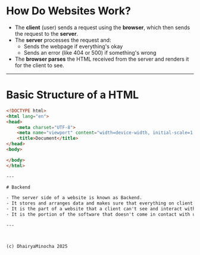 # How Do Websites Work?

- The **client** (user) sends a request using the **browser**, which then sends the request to the **server**.
- The **server** processes the request and:
  - Sends the webpage if everything's okay 
  - Sends an error (like 404 or 500) if something's wrong 
- The **browser parses** the HTML received from the server and renders it for the client to see.

---

# Basic Structure of a HTML 

```html
<!DOCTYPE html>
<html lang="en">
<head>
    <meta charset="UTF-8">
    <meta name="viewport" content="width=device-width, initial-scale=1.0">
    <title>Document</title>
</head>
<body>

</body>
</html>

--- 

# Backend

- The server side of a website is known as Backend.
- It stores and arranges data and makes sure that everything on client side works fine.
- It is the part of a website that a client can't see and interact with.
- It is the portion of the software that doesn't come in contact with users.

---



(c) DhairyaMinocha 2025